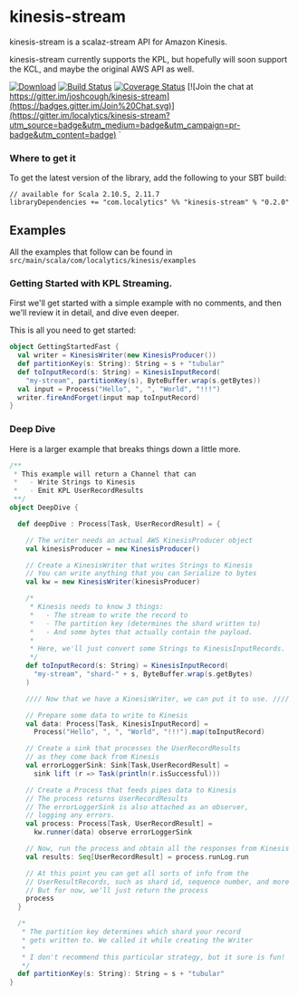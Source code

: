 kinesis-stream
==============

kinesis-stream is a scalaz-stream API for Amazon Kinesis.

kinesis-stream currently supports the KPL, but hopefully
will soon support the KCL, and maybe the original AWS API as well.

[![Download](https://api.bintray.com/packages/localytics/maven/kinesis-stream/images/download.svg)](https://bintray.com/localytics/maven/kinesis-stream/_latestVersion)
[![Build Status](https://travis-ci.org/localytics/kinesis-stream.png?branch=master)](https://travis-ci.org/joshcough/kinesis-stream)
[![Coverage Status](https://coveralls.io/repos/localytics/kinesis-stream/badge.svg?branch=master&service=github)](https://coveralls.io/github/localytics/kinesis-stream?branch=master)
[![Join the chat at https://gitter.im/joshcough/kinesis-stream](https://badges.gitter.im/Join%20Chat.svg)](https://gitter.im/localytics/kinesis-stream?utm_source=badge&utm_medium=badge&utm_campaign=pr-badge&utm_content=badge)
`

### Where to get it ###

To get the latest version of the library, add the following to your SBT build:

```
// available for Scala 2.10.5, 2.11.7
libraryDependencies += "com.localytics" %% "kinesis-stream" % "0.2.0"
```

## Examples

All the examples that follow can be found in `src/main/scala/com/localytics/kinesis/examples`

### Getting Started with KPL Streaming.

First we'll get started with a simple example with no comments,
and then we'll review it in detail, and dive even deeper.

This is all you need to get started:

```scala
object GettingStartedFast {
  val writer = KinesisWriter(new KinesisProducer())
  def partitionKey(s: String): String = s + "tubular"
  def toInputRecord(s: String) = KinesisInputRecord(
    "my-stream", partitionKey(s), ByteBuffer.wrap(s.getBytes))
  val input = Process("Hello", ", ", "World", "!!!")
  writer.fireAndForget(input map toInputRecord)
}
```

### Deep Dive

Here is a larger example that breaks things down a little more.

```scala
/**
 * This example will return a Channel that can
 *   - Write Strings to Kinesis
 *   - Emit KPL UserRecordResults
 **/
object DeepDive {

  def deepDive : Process[Task, UserRecordResult] = {

    // The writer needs an actual AWS KinesisProducer object
    val kinesisProducer = new KinesisProducer()

    // Create a KinesisWriter that writes Strings to Kinesis
    // You can write anything that you can Serialize to bytes
    val kw = new KinesisWriter(kinesisProducer)

    /*
     * Kinesis needs to know 3 things:
     *   - The stream to write the record to
     *   - The partition key (determines the shard written to)
     *   - And some bytes that actually contain the payload.
     *
     * Here, we'll just convert some Strings to KinesisInputRecords.
     */
    def toInputRecord(s: String) = KinesisInputRecord(
      "my-stream", "shard-" + s, ByteBuffer.wrap(s.getBytes)
    )

    //// Now that we have a KinesisWriter, we can put it to use. ////

    // Prepare some data to write to Kinesis
    val data: Process[Task, KinesisInputRecord] =
      Process("Hello", ", ", "World", "!!!").map(toInputRecord)

    // Create a sink that processes the UserRecordResults
    // as they come back from Kinesis
    val errorLoggerSink: Sink[Task,UserRecordResult] =
      sink lift (r => Task(println(r.isSuccessful)))

    // Create a Process that feeds pipes data to Kinesis
    // The process returns UserRecordResults
    // The errorLoggerSink is also attached as an observer,
    // logging any errors.
    val process: Process[Task, UserRecordResult] =
      kw.runner(data) observe errorLoggerSink

    // Now, run the process and obtain all the responses from Kinesis
    val results: Seq[UserRecordResult] = process.runLog.run

    // At this point you can get all sorts of info from the
    // UserResultRecords, such as shard id, sequence number, and more
    // But for now, we'll just return the process
    process
  }

  /*
   * The partition key determines which shard your record
   * gets written to. We called it while creating the Writer
   *
   * I don't recommend this particular strategy, but it sure is fun!
   */
  def partitionKey(s: String): String = s + "tubular"
}
```
